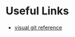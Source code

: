 # Useful Links
- [visual git reference](https://marklodato.github.io/visual-git-guide/index-en.html)
